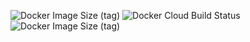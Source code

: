 ![Docker Image Size (tag)](https://img.shields.io/docker/image-size/dftechs/alpine-dev/latest?style=for-the-badge)
![Docker Cloud Build Status](https://img.shields.io/docker/cloud/build/dftechs/alpine-dev?style=for-the-badge)
![Docker Image Size (tag)](https://img.shields.io/docker/image-size/dftechs/alpine-dev/latest?style=for-the-badge)
